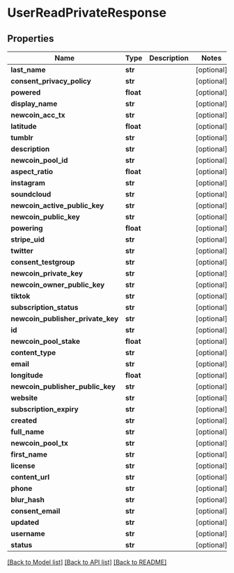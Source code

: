 # UserReadPrivateResponse

## Properties
Name | Type | Description | Notes
------------ | ------------- | ------------- | -------------
**last_name** | **str** |  | [optional] 
**consent_privacy_policy** | **str** |  | [optional] 
**powered** | **float** |  | [optional] 
**display_name** | **str** |  | [optional] 
**newcoin_acc_tx** | **str** |  | [optional] 
**latitude** | **float** |  | [optional] 
**tumblr** | **str** |  | [optional] 
**description** | **str** |  | [optional] 
**newcoin_pool_id** | **str** |  | [optional] 
**aspect_ratio** | **float** |  | [optional] 
**instagram** | **str** |  | [optional] 
**soundcloud** | **str** |  | [optional] 
**newcoin_active_public_key** | **str** |  | [optional] 
**newcoin_public_key** | **str** |  | [optional] 
**powering** | **float** |  | [optional] 
**stripe_uid** | **str** |  | [optional] 
**twitter** | **str** |  | [optional] 
**consent_testgroup** | **str** |  | [optional] 
**newcoin_private_key** | **str** |  | [optional] 
**newcoin_owner_public_key** | **str** |  | [optional] 
**tiktok** | **str** |  | [optional] 
**subscription_status** | **str** |  | [optional] 
**newcoin_publisher_private_key** | **str** |  | [optional] 
**id** | **str** |  | [optional] 
**newcoin_pool_stake** | **float** |  | [optional] 
**content_type** | **str** |  | [optional] 
**email** | **str** |  | [optional] 
**longitude** | **float** |  | [optional] 
**newcoin_publisher_public_key** | **str** |  | [optional] 
**website** | **str** |  | [optional] 
**subscription_expiry** | **str** |  | [optional] 
**created** | **str** |  | [optional] 
**full_name** | **str** |  | [optional] 
**newcoin_pool_tx** | **str** |  | [optional] 
**first_name** | **str** |  | [optional] 
**license** | **str** |  | [optional] 
**content_url** | **str** |  | [optional] 
**phone** | **str** |  | [optional] 
**blur_hash** | **str** |  | [optional] 
**consent_email** | **str** |  | [optional] 
**updated** | **str** |  | [optional] 
**username** | **str** |  | [optional] 
**status** | **str** |  | [optional] 

[[Back to Model list]](../README.md#documentation-for-models) [[Back to API list]](../README.md#documentation-for-api-endpoints) [[Back to README]](../README.md)


